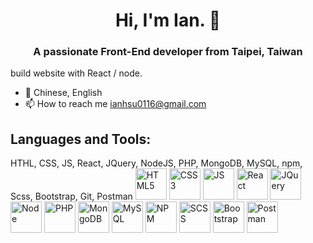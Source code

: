 <h1 align="center">Hi, I'm Ian. 👋</h1>
<h3 align="center">A passionate Front-End developer from Taipei, Taiwan</h3>

build website with React / node.
- 💬 Chinese, English
- 📫 How to reach me ianhsu0116@gmail.com

## Languages and Tools:
HTHL, CSS, JS, React, JQuery, NodeJS, PHP, MongoDB, MySQL, npm, Scss, Bootstrap, Git, Postman
<img src="https://user-images.githubusercontent.com/82724318/139090270-850615d3-15c7-49e1-a117-4a5f09d9ef1b.png" alt="HTML5" width="50"/>
<img src="https://user-images.githubusercontent.com/82724318/139090414-f8b0d55e-fd0d-47c3-8450-a331a33303eb.png" alt="CSS3" width="50"/>
<img src="https://user-images.githubusercontent.com/82724318/139090800-1154c8ac-74b8-4c12-9684-9b3665860808.png" alt="JS" width="50"/>
<img src="https://user-images.githubusercontent.com/82724318/139090595-31283478-c683-455f-838a-4740327a7d63.png" alt="React" width="50"/>
<img src="https://user-images.githubusercontent.com/82724318/139090609-e5d406c1-0947-41f7-a3a2-ab1b7dd82eb4.gif" alt="JQuery" width="50"/>
<img src="https://user-images.githubusercontent.com/82724318/139090613-2ec21a6b-1a24-4d2b-9d0e-31884b743ede.png" alt="Node" width="50"/>
<img src="https://user-images.githubusercontent.com/82724318/139090579-d7c43ed7-e597-4dc4-bcd5-bf822a1ad6d7.png" alt="PHP" width="50"/>
<img src="https://user-images.githubusercontent.com/82724318/139090616-514a090f-da8e-498d-a89e-54cd1528baf6.jpeg" alt="MongoDB" width="50"/>
<img src="https://user-images.githubusercontent.com/82724318/139090592-fc8ae3ce-a664-4591-9ce0-99e18da2bffc.png" alt="MySQL" width="50"/>
<img src="https://user-images.githubusercontent.com/82724318/139091590-d84feee1-12b6-4241-a273-9fdbab7bf6d9.png" alt="NPM" width="50"/>
<img src="https://user-images.githubusercontent.com/82724318/139090599-dae87c17-f7c4-48ec-90fc-4c0d8f8c042e.jpeg" alt="SCSS" width="50"/>
<img src="https://user-images.githubusercontent.com/82724318/139090604-a802e6d3-3c15-4af0-a0e3-1b5338842369.jpeg" alt="Bootstrap" width="50"/>
<img src="https://user-images.githubusercontent.com/82724318/139090614-db6b7f11-19e4-4729-a03f-08284294a985.png" alt="Postman" width="50"/>



<!--
**ianhsu0116/ianhsu0116** is a ✨ _special_ ✨ repository because its `README.md` (this file) appears on your GitHub profile.

Here are some ideas to get you started:

- 🔭 I’m currently working on ...
- 🌱 I’m currently learning ...
- 👯 I’m looking to collaborate on ...
- 🤔 I’m looking for help with ...
- 💬 Ask me about ...
- 📫 How to reach me: ...
- 😄 Pronouns: ...
- ⚡ Fun fact: ...
-->
